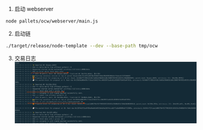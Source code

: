 
1. 启动 webserver
```sh
node pallets/ocw/webserver/main.js
```

2. 启动链
```sh
./target/release/node-template --dev --base-path tmp/ocw
```

3. 交易日志
![log](docs/tx-log.png)

